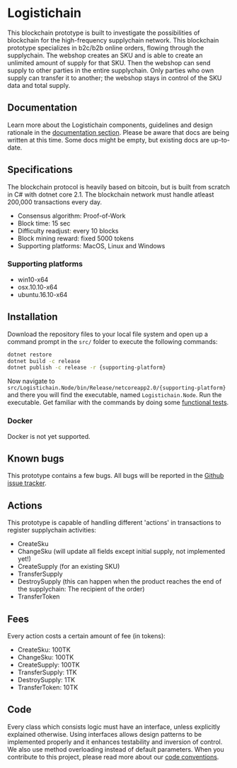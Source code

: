 # Logistichain
This blockchain prototype is built to investigate the possibilities of blockchain for the high-frequency supplychain network. This blockchain prototype specializes in b2c/b2b online orders, flowing through the supplychain. The webshop creates an SKU and is able to create an unlimited amount of supply for that SKU. Then the webshop can send supply to other parties in the entire supplychain. Only parties who own supply can transfer it to another; the webshop stays in control of the SKU data and total supply.

## Documentation
Learn more about the Logistichain components, guidelines and design rationale in the [documentation section](docs/Index.md).
Please be aware that docs are being written at this time. Some docs might be empty, but existing docs are up-to-date.

## Specifications
The blockchain protocol is heavily based on bitcoin, but is built from scratch in C# with dotnet core 2.1. The blockchain network must handle atleast 200,000 transactions every day.
- Consensus algorithm: Proof-of-Work
- Block time: 15 sec
- Difficulty readjust: every 10 blocks
- Block mining reward: fixed 5000 tokens
- Supporting platforms: MacOS, Linux and Windows

### Supporting platforms
- win10-x64
- osx.10.10-x64
- ubuntu.16.10-x64

## Installation
Download the repository files to your local file system and open up a command prompt in the `src/` folder to execute the following commands:
```sh
dotnet restore
dotnet build -c release
dotnet publish -c release -r {supporting-platform}
```

Now navigate to `src/Logistichain.Node/bin/Release/netcoreapp2.0/{supporting-platform}` and there you will find the executable, named `Logistichain.Node`. Run the executable.
Get familiar with the commands by doing some [functional tests](docs/functionaltests.pdf).

### Docker
Docker is not yet supported.

## Known bugs
This prototype contains a few bugs. All bugs will be reported in the [Github issue tracker](https://github.com/Logistichain/Prototype/issues).

## Actions
This prototype is capable of handling different 'actions' in transactions to register supplychain activities:
- CreateSku
- ChangeSku (will update all fields except initial supply, not implemented yet!)
- CreateSupply (for an existing SKU)
- TransferSupply
- DestroySupply (this can happen when the product reaches the end of the supplychain: The recipient of the order)
- TransferToken

## Fees
Every action costs a certain amount of fee (in tokens):
- CreateSku: 100TK
- ChangeSku: 100TK
- CreateSupply: 100TK
- TransferSupply: 1TK
- DestroySupply: 1TK
- TransferToken: 10TK

## Code
Every class which consists logic must have an interface, unless explicitly explained otherwise. Using interfaces allows design patterns to be implemented properly and it enhances testability and inversion of control.
We also use method overloading instead of default parameters. When you contribute to this project, please read more about our [code conventions](CodeConventions.md).